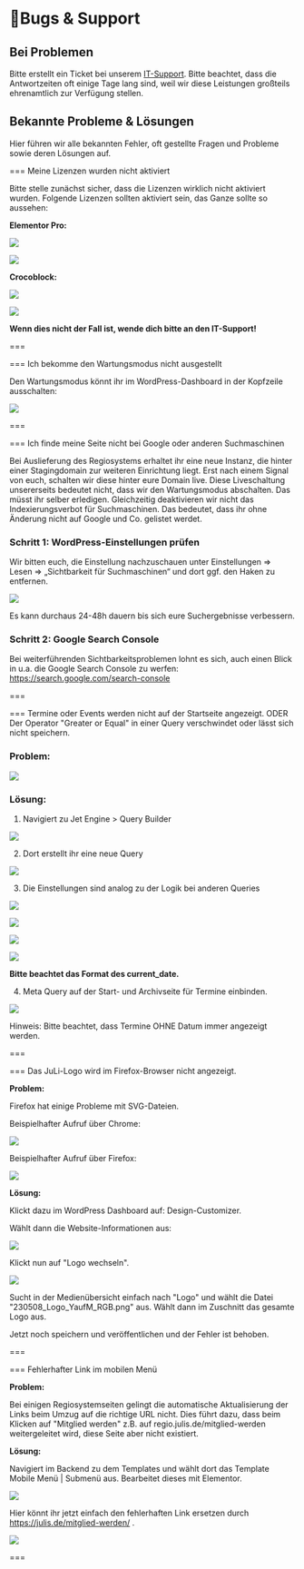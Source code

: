 ﻿# 🐞Bugs & Support

## Bei Problemen

Bitte erstellt ein Ticket bei unserem [IT-Support](https://julis.de/it-support/). Bitte beachtet, dass die Antwortzeiten oft einige Tage lang sind, weil wir diese Leistungen großteils ehrenamtlich zur Verfügung stellen.

## Bekannte Probleme & Lösungen

Hier führen wir alle bekannten Fehler, oft gestellte Fragen und Probleme sowie deren Lösungen auf.

=== Meine Lizenzen wurden nicht aktiviert

Bitte stelle zunächst sicher, dass die Lizenzen wirklich nicht aktiviert wurden. Folgende Lizenzen sollten aktiviert sein, das Ganze sollte so aussehen:

**Elementor Pro:**

![](/static/graphicsregio/2-lizenz1.jpeg)

![](/static/graphicsregio/2-lizenz2.jpeg)

**Crocoblock:**

![](/static/graphicsregio/2-lizenz3.jpeg)

![](/static/graphicsregio/2-lizenz4.jpeg)

**Wenn dies nicht der Fall ist, wende dich bitte an den IT-Support!**

===

=== Ich bekomme den Wartungsmodus nicht ausgestellt

Den Wartungsmodus könnt ihr im WordPress-Dashboard in der Kopfzeile ausschalten:

![](/static/graphicsregio/2-wartungsmodus1.jpeg)

===

=== Ich finde meine Seite nicht bei Google oder anderen Suchmaschinen

Bei Auslieferung des Regiosystems erhaltet ihr eine neue Instanz, die hinter einer Stagingdomain zur weiteren Einrichtung liegt. Erst nach einem Signal von euch, schalten wir diese hinter eure Domain live. Diese Liveschaltung unsererseits bedeutet nicht, dass wir den Wartungsmodus abschalten. Das müsst ihr selber erledigen. Gleichzeitig deaktivieren wir nicht das Indexierungsverbot für Suchmaschinen. Das bedeutet, dass ihr ohne Änderung nicht auf Google und Co. gelistet werdet. 

### Schritt 1: WordPress-Einstellungen prüfen
Wir bitten euch, die Einstellung nachzuschauen unter Einstellungen => Lesen => „Sichtbarkeit für Suchmaschinen“ und dort ggf. den Haken zu entfernen.

![](/static/graphicsregio/2-lesen.jpeg)

 Es kann durchaus 24-48h dauern bis sich eure Suchergebnisse verbessern.

### Schritt 2: Google Search Console
Bei weiterführenden Sichtbarkeitsproblemen lohnt es sich, auch einen Blick in u.a. die Google Search Console zu werfen: https://search.google.com/search-console

===


=== Termine oder Events werden nicht auf der Startseite angezeigt. ODER Der Operator "Greater or Equal" in einer Query verschwindet oder lässt sich nicht speichern.

### Problem:

![](/static/graphicsregio/2-termine1.jpeg)

### Lösung:
1. Navigiert zu Jet Engine > Query Builder

![](/static/graphicsregio/2-termine2.jpeg)

2. Dort erstellt ihr eine neue Query 

![](/static/graphicsregio/2-termine3.jpeg)

3. Die Einstellungen sind analog zu der Logik bei anderen Queries

![](/static/graphicsregio/2-termine4.jpeg)

![](/static/graphicsregio/2-termine5.jpeg)

![](/static/graphicsregio/2-termine6.jpeg)

![](/static/graphicsregio/2-termine7.jpeg)

**Bitte beachtet das Format des current_date.**

4. Meta Query auf der Start- und Archivseite für Termine einbinden.

![](/static/graphicsregio/2-termine8.jpeg)

Hinweis: Bitte beachtet, dass Termine OHNE Datum immer angezeigt werden. 

===


=== Das JuLi-Logo wird im Firefox-Browser nicht angezeigt.

**Problem:**

Firefox hat einige Probleme mit SVG-Dateien.

Beispielhafter Aufruf über Chrome:

![](/static/graphicsregio/2-logo1.jpeg)

Beispielhafter Aufruf über Firefox:

![](/static/graphicsregio/2-logo2.jpeg)

**Lösung:**

Klickt dazu im WordPress Dashboard auf: Design-Customizer.

Wählt dann die Website-Informationen aus:

![](/static/graphicsregio/2-logo3.jpeg)

Klickt nun auf "Logo wechseln".

![](/static/graphicsregio/2-logo4.jpeg)

Sucht in der Medienübersicht einfach nach "Logo" und wählt die Datei "230508_Logo_YaufM_RGB.png" aus. Wählt dann im Zuschnitt das gesamte Logo aus.

Jetzt noch speichern und veröffentlichen und der Fehler ist behoben.

===


=== Fehlerhafter Link im mobilen Menü

**Problem:**

Bei einigen Regiosystemseiten gelingt die automatische Aktualisierung der Links beim Umzug auf die richtige URL nicht. Dies führt dazu, dass beim Klicken auf "Mitglied werden" z.B. auf regio.julis.de/mitglied-werden weitergeleitet wird, diese Seite aber nicht existiert.

**Lösung:**

Navigiert im Backend zu dem Templates und wählt dort das Template Mobile Menü | Submenü aus. Bearbeitet dieses mit Elementor.

![](/static/graphicsregio/2-menu1.jpeg)

Hier könnt ihr jetzt einfach den fehlerhaften Link ersetzen durch https://julis.de/mitglied-werden/ .

![](/static/graphicsregio/2-menu2.jpeg)

===
